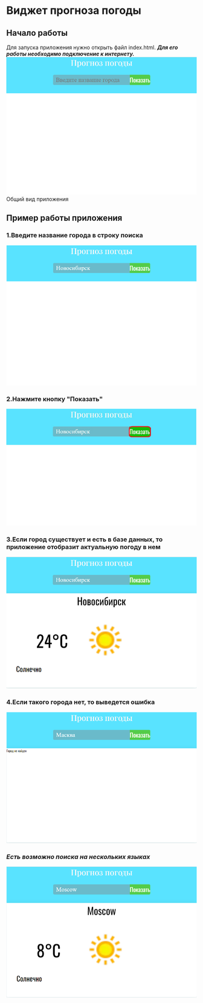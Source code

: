 # Виджет прогноза погоды
## Начало работы
Для запуска приложения нужно открыть файл index.html. ___Для его работы необходимо подключение к интернету.___
<img src = "\help\Общий вид.png">
Общий вид приложения
## Пример работы приложения
### 1.Введите название города в строку поиска
<img src = "\help\Ввод названия.png">

### 2.Нажмите кнопку "Показать"
<img src = "\help\Кнопка показать.png">

### 3.Если город существует и есть в базе данных, то приложение отобразит актуальную погоду в нем
<img src = "\help\Результат поиска.png">

### 4.Если такого города нет, то выведется ошибка
<img src = "\help\Ошибка.png">

### _Есть возможно поиска на нескольких языках_
<img src = "\help\Другой язык.png">
